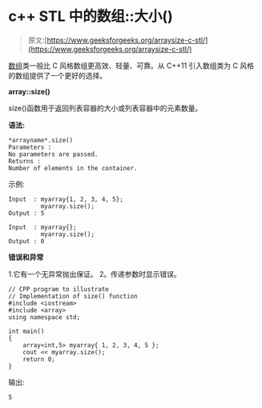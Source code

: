 # c++ STL 中的数组::大小()

> 原文:[https://www.geeksforgeeks.org/arraysize-c-stl/](https://www.geeksforgeeks.org/arraysize-c-stl/)

[数组](https://www.geeksforgeeks.org/array-class-c/)类一般比 C 风格数组更高效、轻量、可靠。从 C++11 引入数组类为 C 风格的数组提供了一个更好的选择。

**array::size()**

size()函数用于返回列表容器的大小或列表容器中的元素数量。

**语法:**

```
*arrayname*.size()
Parameters :
No parameters are passed.
Returns :
Number of elements in the container.
```

示例:

```
Input  : myarray{1, 2, 3, 4, 5};
         myarray.size();
Output : 5

Input  : myarray{};
         myarray.size();
Output : 0
```

**错误和异常**

1.它有一个无异常抛出保证。
2。传递参数时显示错误。

```
// CPP program to illustrate
// Implementation of size() function
#include <iostream>
#include <array>
using namespace std;

int main()
{
    array<int,5> myarray{ 1, 2, 3, 4, 5 };
    cout << myarray.size();
    return 0;
}
```

输出:

```
5
```